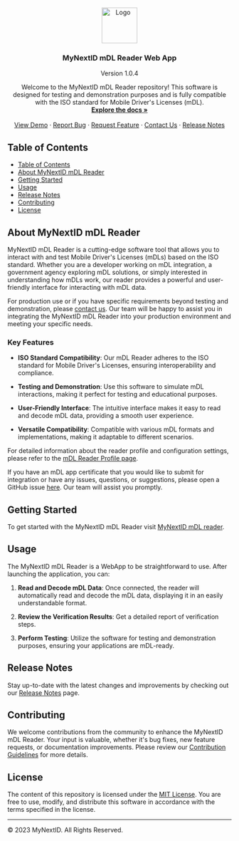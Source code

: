 <!-- PROJECT LOGO -->
<br />
<p align="center">
  <a href="https://github.com/MyNextID/mDL-verifier">
    <img src="https://mynext.id/wp-content/uploads/2022/04/logo_mynextID.svg" alt="Logo" width="80" height="80">
  </a>

  <h3 align="center">MyNextID mDL Reader Web App</h3>
  <p align="center">
  Version 1.0.4
  </p>

  <p align="center">
  Welcome to the MyNextID mDL Reader repository! This software is designed for
  testing and demonstration purposes and is fully compatible with the ISO standard
  for Mobile Driver's Licenses (mDL).
    <br />
    <a href="https://github.com/MyNextID/mDL-verifier/tree/main/docs"><strong>Explore the docs »</strong></a>
    <br />
    <br />
    <a href="https://mdl-verifier.mynext.id">View Demo</a>
    ·
    <a href="https://github.com/MyNextID/mDL-verifier/issues">Report Bug</a>
    ·
    <a href="https://github.com/MyNextID/mDL-verifier/issues">Request Feature</a>
    ·
    <a href="mailto:development@mynext.id">Contact Us</a>
    ·
    <a href="RELEASE_NOTES.md">Release Notes</a>
  </p>
</p>


## Table of Contents

- [Table of Contents](#table-of-contents)
- [About MyNextID mDL Reader](#about-mynextid-mdl-reader)
- [Getting Started](#getting-started)
- [Usage](#usage)
- [Release Notes](#release-notes)
- [Contributing](#contributing)
- [License](#license)

## About MyNextID mDL Reader

MyNextID mDL Reader is a cutting-edge software tool that allows you to interact
with and test Mobile Driver's Licenses (mDLs) based on the ISO standard. Whether
you are a developer working on mDL integration, a government agency exploring
mDL solutions, or simply interested in understanding how mDLs work, our reader
provides a powerful and user-friendly interface for interacting with mDL data.

For production use or if you have specific requirements beyond testing and
demonstration, please [contact us](mailto:development@mynext.id). Our
team will be happy to assist you in integrating the MyNextID mDL Reader into
your production environment and meeting your specific needs.

### Key Features

- **ISO Standard Compatibility**: Our mDL Reader adheres to the ISO standard for
Mobile Driver's Licenses, ensuring interoperability and compliance.

- **Testing and Demonstration**: Use this software to simulate mDL interactions,
making it perfect for testing and educational purposes.

- **User-Friendly Interface**: The intuitive interface makes it easy to read and
decode mDL data, providing a smooth user experience.

- **Versatile Compatibility**: Compatible with various mDL formats and
implementations, making it adaptable to different scenarios.

For detailed information about the reader profile and configuration settings,
please refer to the [mDL Reader Profile page](docs/mdl-reader-profile.md).

If you have an mDL app certificate that you would like to submit for integration
or have any issues, questions, or suggestions, please open a GitHub issue
[here](https://github.com/MyNextID/mDL-Reader/issues). Our team will assist you
promptly.

## Getting Started

To get started with the MyNextID mDL Reader visit [MyNextID mDL
reader](https://mdl-verifier.MyNext.id).

## Usage

The MyNextID mDL Reader is a WebApp to be straightforward to use. After
launching the application, you can:

1. **Read and Decode mDL Data**: Once connected, the reader will automatically
read and decode the mDL data, displaying it in an easily understandable format.

2. **Review the Verification Results**: Get a detailed report of verification
steps.

3. **Perform Testing**: Utilize the software for testing and demonstration
purposes, ensuring your applications are mDL-ready.

## Release Notes

Stay up-to-date with the latest changes and improvements by checking out our
[Release Notes](RELEASE_NOTES.md) page.

## Contributing

We welcome contributions from the community to enhance the MyNextID mDL Reader.
Your input is valuable, whether it's bug fixes, new feature requests, or documentation improvements. Please review our [Contribution
Guidelines](CONTRIBUTING.md) for more details.

## License

The content of this repository is licensed under the [MIT License](LICENSE). You are free
to use, modify, and distribute this software in accordance with the terms
specified in the license.

---

© 2023 MyNextID. All Rights Reserved.
